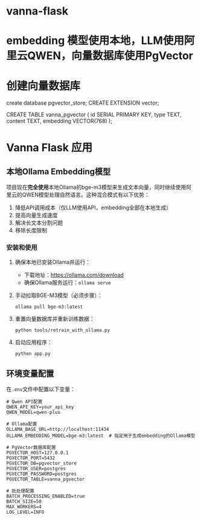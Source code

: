 # vanna-flask
# embedding 模型使用本地，LLM使用阿里云QWEN，向量数据库使用PgVector

# 创建向量数据库
create database pgvector_store;
CREATE EXTENSION vector;

CREATE TABLE vanna_pgvector (
    id SERIAL PRIMARY KEY,
    type TEXT,
    content TEXT,
    embedding VECTOR(768)
);

# Vanna Flask 应用

## 本地Ollama Embedding模型

项目现在**完全使用**本地Ollama的bge-m3模型来生成文本向量，同时继续使用阿里云的QWEN模型处理自然语言。这种混合模式有以下优势：

1. 降低API调用成本（仅LLM使用API，embedding全部在本地生成）
2. 提高向量生成速度 
3. 解决长文本分割问题
4. 移除长度限制

### 安装和使用

1. 确保本地已安装Ollama并运行：
   - 下载地址：https://ollama.com/download
   - 确保Ollama服务运行：`ollama serve`

2. 手动拉取BGE-M3模型（必须步骤）：
   ```
   ollama pull bge-m3:latest
   ```

3. 重置向量数据库并重新训练数据：
   ```
   python tools/retrain_with_ollama.py
   ```

4. 启动应用程序：
   ```
   python app.py
   ```

## 环境变量配置

在`.env`文件中配置以下变量：

```
# Qwen API配置
QWEN_API_KEY=your_api_key
QWEN_MODEL=qwen-plus

# Ollama配置
OLLAMA_BASE_URL=http://localhost:11434
OLLAMA_EMBEDDING_MODEL=bge-m3:latest  # 指定用于生成embedding的Ollama模型

# PgVector数据库配置 
PGVECTOR_HOST=127.0.0.1
PGVECTOR_PORT=5432
PGVECTOR_DB=pgvector_store
PGVECTOR_USER=postgres
PGVECTOR_PASSWORD=postgres
PGVECTOR_TABLE=vanna_pgvector

# 批处理配置
BATCH_PROCESSING_ENABLED=true
BATCH_SIZE=50
MAX_WORKERS=4
LOG_LEVEL=INFO
```
